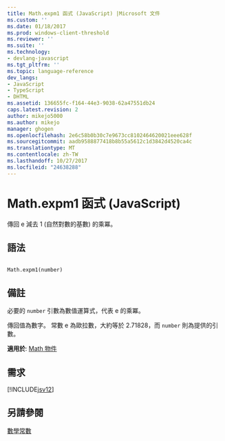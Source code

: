 ```yaml
---
title: Math.expm1 函式 (JavaScript) |Microsoft 文件
ms.custom: ''
ms.date: 01/18/2017
ms.prod: windows-client-threshold
ms.reviewer: ''
ms.suite: ''
ms.technology:
- devlang-javascript
ms.tgt_pltfrm: ''
ms.topic: language-reference
dev_langs:
- JavaScript
- TypeScript
- DHTML
ms.assetid: 136655fc-f164-44e3-9038-62a47551db24
caps.latest.revision: 2
author: mikejo5000
ms.author: mikejo
manager: ghogen
ms.openlocfilehash: 2e6c58b0b30c7e9673cc8102464620021eee628f
ms.sourcegitcommit: aadb9588877418b8b55a5612c1d3842d4520ca4c
ms.translationtype: MT
ms.contentlocale: zh-TW
ms.lasthandoff: 10/27/2017
ms.locfileid: "24638288"
---
```

# <a name="mathexpm1-function-javascript"></a>Math.expm1 函式 (JavaScript)
傳回 e 減去 1 (自然對數的基數) 的乘冪。  
  
## <a name="syntax"></a>語法  
  
```  
  
Math.expm1(number)   
```  
  
## <a name="remarks"></a>備註  
 必要的 `number` 引數為數值運算式，代表 e 的乘冪。  
  
 傳回值為數字。 常數 e 為歐拉數，大約等於 2.71828，而 `number` 則為提供的引數。  
  
 **適用於**: [Math 物件](../../javascript/reference/math-object-javascript.md)  
  
## <a name="requirements"></a>需求  
 [!INCLUDE[jsv12](../../javascript/reference/includes/jsv12-md.md)]  
  
## <a name="see-also"></a>另請參閱  
 [數學常數](../../javascript/reference/math-constants-javascript.md)